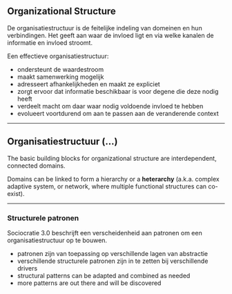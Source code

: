 ## Organizational Structure

De organisatiestructuur is de feitelijke indeling van domeinen en hun verbindingen. Het geeft aan waar de invloed ligt en via welke kanalen de informatie en invloed stroomt.

Een effectieve organisatiestructuur:

- ondersteunt de waardestroom
- maakt samenwerking mogelijk
- adresseert afhankelijkheden en maakt ze expliciet
- zorgt ervoor dat informatie beschikbaar is voor degene die deze nodig heeft
- verdeelt macht om daar waar nodig voldoende invloed te hebben
- evolueert voortdurend om aan te passen aan de veranderende context

* * *

## Organisatiestructuur (...)

The basic building blocks for organizational structure are interdependent, connected domains.

Domains can be linked to form a hierarchy or a **heterarchy** (a.k.a. complex adaptive system, or network, where multiple functional structures can co-exist).

* * *

### Structurele patronen

Sociocratie 3.0 beschrijft een verscheidenheid aan patronen om een organisatiestructuur op te bouwen.

- patronen zijn van toepassing op verschillende lagen van abstractie
- verschillende structurele patronen zijn in te zetten bij verschillende drivers
- structural patterns can be adapted and combined as needed
- more patterns are out there and will be discovered